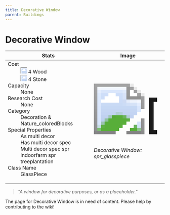 ```yaml
---
title: Decorative Window
parent: Buildings
---
```

# Decorative Window

[//]: # (Pre-generated content)
<table><thead><tr><th>Stats</th><th>Image</th></tr></thead><tbody><tr><td><dl><dt>Cost</dt><dd><div class="resource-icon"><img style="object-position: -637px -751px;" src="https://tfe2-wiki.github.io/assets/sprites.png"></div> 4 Wood<br><div class="resource-icon"><img style="object-position: -637px -737px;" src="https://tfe2-wiki.github.io/assets/sprites.png"></div> 4 Stone</dd><dt>Capacity</dt><dd>None</dd><dt>Research Cost</dt><dd>None</dd><dt>Category</dt><dd>Decoration & Nature_coloredBlocks</dd><dt>Special Properties</dt><dd>As multi decor<br>Has multi decor spec<br>Multi decor spec spr indoorfarm spr treeplantation</dd><dt>Class Name</dt><dd>GlassPiece</dd></dl></td><td><style>.building-image {width: 200px;height: 200px;overflow: hidden;position: relative;}.building-image img {image-rendering: pixelated;object-fit: none;transform: scale(10);transform-origin: left top;position: absolute;left: 0;top: 0;}.resource-image {width: 200px;height: 200px;overflow: hidden;position: relative;}.resource-image img {image-rendering: pixelated;object-fit: none;transform: scale(20);transform-origin: left top;position: absolute;left: 0;top: 0;}.building-icon {width: 20px;height: 20px;overflow: hidden;position: relative;display: inline-block;}.building-icon img {image-rendering: pixelated;object-fit: none;transform: scale(1);transform-origin: left top;position: absolute;left: 0;top: 0;}.resource-icon {width: 20px;height: 20px;overflow: hidden;position: relative;display: inline-block;}.resource-icon img {image-rendering: pixelated;object-fit: none;transform: scale(2);transform-origin: left top;position: absolute;left: 0;top: 0;}</style><div class="building-image"><img style="object-position: -114px -940px;" src="https://tfe2-wiki.github.io/assets/sprites.png" alt="Decorative Window Back"><img style="object-position: -92px -940px;" src="https://tfe2-wiki.github.io/assets/sprites.png" alt="Decorative Window"></div><i>Decorative Window: spr_glasspiece</i></td></tr></tbody></table><blockquote><i>"A window for decorative purposes, or as a placeholder."</i></blockquote>

The page for Decorative Window is in need of content. Please help by contributing to the wiki!
